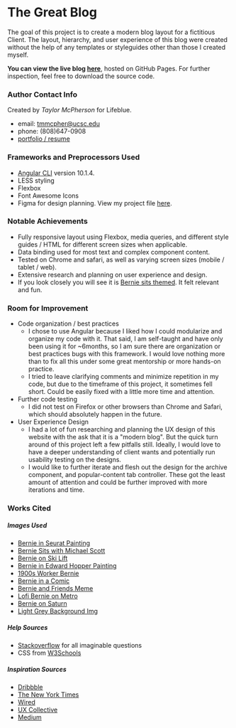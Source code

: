# The Great Blog

The goal of this project is to create a modern blog layout for a fictitious Client.
The layout, hierarchy, and user experience of this blog were created without the help of any templates 
or styleguides other than those I created myself.

**You can view the live blog [here](https://taylormcpherson.github.io/the-great-blog/)**, hosted on GitHub Pages.
For further inspection, feel free to download the source code. 

### Author Contact Info
Created by *Taylor McPherson* for Lifeblue. 
- email: tmmcpher@ucsc.edu
- phone: (808)647-0908
- [portfolio / resume](https://taylormcpherson.github.io)

### Frameworks and Preprocessors Used
- [Angular CLI](https://github.com/angular/angular-cli) version 10.1.4.
- LESS styling
- Flexbox
- Font Awesome Icons
- Figma for design planning. View my project file [here](https://www.figma.com/file/4Z39m7AZGsGWd5J8iJPEZL/Lifeblue-Assessment?node-id=0%3A1).

### Notable Achievements
- Fully responsive layout using Flexbox, media queries, and different style guides / HTML for different screen sizes when applicable.
- Data binding used for most text and complex component content.
- Tested on Chrome and safari, as well as varying screen sizes (mobile / tablet / web). 
- Extensive research and planning on user experience and design.
- If you look closely you will see it is [Bernie sits themed](https://www.irishtimes.com/news/world/us/bernie-sanders-meme-encapsulates-paradox-of-hero-for-young-americans-1.4471178). It felt relevant and fun.

### Room for Improvement
- Code organization / best practices
    - I chose to use Angular because I liked how I could modularize and organize my code with it. That said, I am self-taught 
    and have only been using it for ~6months, so I am sure there are organization or best practices bugs with this framework. 
    I would love nothing more than to fix all this under some great mentorship or more hands-on practice.
    - I tried to leave clarifying comments and minimize repetition in my code, but due to the timeframe of this project,
     it sometimes fell short. Could be easily fixed with a little more time and attention.
- Further code testing
    - I did not test on Firefox or other browsers than Chrome and Safari, which should absolutely happen in the future. 
- User Experience Design
    - I had a lot of fun researching and planning the UX design of this website with the ask that it is a "modern blog". 
    But the quick turn around of this project left a few pitfalls still. Ideally, I would love to have a deeper understanding 
    of client wants and potentially run usability testing on the designs.
    - I would like to further iterate and flesh out the design for the archive component, and popular-content tab controller. 
    These got the least amount of attention and could be further improved with more iterations and time.
   

### Works Cited
##### Images Used
- [Bernie in Seurat Painting](https://pbs.twimg.com/media/EsQd6UCXYAMFxAi?format=jpg&name=900x900)
- [Bernie Sits with Michael Scott](https://pbs.twimg.com/media/EsRS1vBXYAMp28p?format=jpg&name=900x900)
- [Bernie on Ski Lift](https://pbs.twimg.com/media/EsOnqA5XcAIk3f-?format=jpg&name=small)
- [Bernie in Edward Hopper Painting](https://pbs.twimg.com/media/EsO5lbtWMAA99-B?format=jpg&name=medium)
- [1900s Worker Bernie](https://pbs.twimg.com/media/EsMzc3UWMAIt0Sp?format=jpg&name=medium)
- [Bernie in a Comic](https://pbs.twimg.com/media/EsQ4VB2WMAEb8rU?format=jpg&name=medium)
- [Bernie and Friends Meme](https://media.socastsrm.com/wordpress/wp-content/blogs.dir/690/files/2021/01/screenshot-2021-01-21-bernie-hashtag-on-instagram-photos-and-videos.png)
- [Lofi Bernie on Metro](https://i.ytimg.com/vi/emOXYuIkFT8/maxresdefault.jpg)
- [Bernie on Saturn](https://cdn.mos.cms.futurecdn.net/vfTtT6y3CE373NCAYWWeUK-1024-80.jpg.webp)
- [Light Grey Background Img](https://images.ttisi.com/wp-content/uploads/2018/09/18093158/background-light-grey.png)

##### Help Sources
- [Stackoverflow](https://stackoverflow.com/) for all imaginable questions
- CSS from [W3Schools](https://www.w3schools.com/)

##### Inspiration Sources
- [Dribbble](https://dribbble.com/)
- [The New York Times](https://www.nytimes.com/)
- [Wired](https://www.wired.com/)
- [UX Collective](https://uxdesign.cc/)
- [Medium](https://medium.com/)
 



